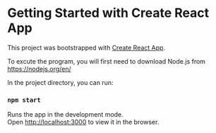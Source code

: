 # Getting Started with Create React App

This project was bootstrapped with [Create React App](https://github.com/facebook/create-react-app).

To excute the program, you will first need to download Node.js from https://nodejs.org/en/

In the project directory, you can run:

### `npm start`

Runs the app in the development mode.\
Open [http://localhost:3000](http://localhost:3000) to view it in the browser.

